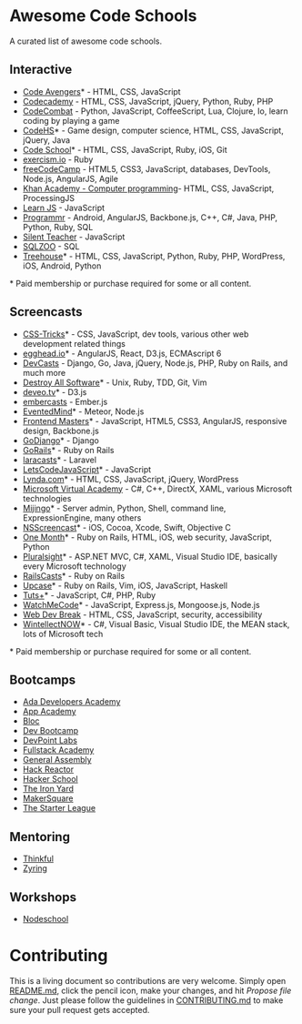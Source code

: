 # Awesome Code Schools

A curated list of awesome code schools.

## Interactive
- [Code Avengers](http://www.codeavengers.com)* - HTML, CSS, JavaScript
- [Codecademy](http://www.codecademy.com) - HTML, CSS, JavaScript, jQuery, Python, Ruby, PHP
- [CodeCombat](http://codecombat.com) - Python, JavaScript, CoffeeScript, Lua, Clojure, Io, learn coding by playing a game
- [CodeHS](https://codehs.com)* - Game design, computer science, HTML, CSS, JavaScript, jQuery, Java
- [Code School](https://www.codeschool.com)* - HTML, CSS, JavaScript, Ruby, iOS, Git
- [exercism.io](http://exercism.io) - Ruby
- [freeCodeCamp](http://www.freecodecamp.com) - HTML5, CSS3, JavaScript, databases, DevTools, Node.js, AngularJS, Agile
- [Khan Academy - Computer programming](https://www.khanacademy.org/computing/cs)- HTML, CSS, JavaScript, ProcessingJS
- [Learn JS](http://www.learn-js.org) - JavaScript
- [Programmr](http://www.programmr.com) - Android, AngularJS, Backbone.js, C++, C#, Java, PHP, Python, Ruby, SQL
- [Silent Teacher](http://www.toxicode.fr/learn) - JavaScript
- [SQLZOO](http://sqlzoo.net) - SQL
- [Treehouse](http://teamtreehouse.com)* - HTML, CSS, JavaScript, Python, Ruby, PHP, WordPress, iOS, Android, Python

\* Paid membership or purchase required for some or all content.

## Screencasts
- [CSS-Tricks](http://css-tricks.com/video-screencasts)* - CSS, JavaScript, dev tools, various other web development related things
- [egghead.io](https://egghead.io)* - AngularJS, React, D3.js, ECMAscript 6
- [DevCasts](http://www.devcasts.io) - Django, Go, Java, jQuery, Node.js, PHP, Ruby on Rails, and much more
- [Destroy All Software](https://www.destroyallsoftware.com/screencasts)* - Unix, Ruby, TDD, Git, Vim
- [deveo.tv](https://deveo.tv)* - D3.js
- [embercasts](http://www.embercasts.com) - Ember.js
- [EventedMind](https://www.eventedmind.com)* - Meteor, Node.js
- [Frontend Masters](http://frontendmasters.com)* - JavaScript, HTML5, CSS3, AngularJS, responsive design, Backbone.js
- [GoDjango](https://godjango.com)* - Django
- [GoRails](https://gorails.com)* - Ruby on Rails
- [laracasts](https://laracasts.com)* - Laravel
- [LetsCodeJavaScript](http://www.letscodejavascript.com)* - JavaScript
- [Lynda.com](http://www.lynda.com)* - HTML, CSS, JavaScript, jQuery, WordPress
- [Microsoft Virtual Academy](http://www.microsoftvirtualacademy.com) - C#, C++, DirectX, XAML, various Microsoft technologies
- [Mijingo](https://mijingo.com/)* - Server admin, Python, Shell, command line, ExpressionEngine, many others
- [NSScreencast](http://nsscreencast.com)* - iOS, Cocoa, Xcode, Swift, Objective C
- [One Month](https://onemonth.com)* - Ruby on Rails, HTML, iOS, web security, JavaScript, Python
- [Pluralsight](http://www.pluralsight.com)* - ASP.NET MVC, C#, XAML, Visual Studio IDE, basically every Microsoft technology
- [RailsCasts](http://railscasts.com)* - Ruby on Rails
- [Upcase](https://upcase.com)* - Ruby on Rails, Vim, iOS, JavaScript, Haskell
- [Tuts+](http://tutsplus.com)* - JavaScript, C#, PHP, Ruby
- [WatchMeCode](https://sub.watchmecode.net)* - JavaScript, Express.js, Mongoose.js, Node.js
- [Web Dev Break](http://www.webdevbreak.com) - HTML, CSS, JavaScript, security, accessibility
- [WintellectNOW](https://www.wintellectnow.com)* - C#, Visual Basic, Visual Studio IDE, the MEAN stack, lots of Microsoft tech

\* Paid membership or purchase required for some or all content.

## Bootcamps
- [Ada Developers Academy](http://adadevelopersacademy.org)
- [App Academy](http://www.appacademy.io)
- [Bloc](https://www.bloc.io)
- [Dev Bootcamp](http://devbootcamp.com)
- [DevPoint Labs](http://www.devpointlabs.com)
- [Fullstack Academy](http://www.fullstackacademy.com)
- [General Assembly](https://generalassemb.ly)
- [Hack Reactor](http://www.hackreactor.com)
- [Hacker School](https://www.hackerschool.com)
- [The Iron Yard](http://theironyard.com/)
- [MakerSquare](http://www.makersquare.com)
- [The Starter League](http://www.starterleague.com)

## Mentoring
- [Thinkful](http://www.thinkful.com)
- [Zyring](http://zyring.com)

## Workshops
- [Nodeschool](http://nodeschool.io/)

# Contributing

This is a living document so contributions are very welcome. Simply open [README.md](https://github.com/cfj/awesome-code-schools/blob/master/README.md), click the pencil icon, make your changes, and hit *Propose file change*. Just please follow the guidelines in [CONTRIBUTING.md](https://github.com/cfj/awesome-code-schools/blob/master/CONTRIBUTING.md) to make sure your pull request gets accepted.
